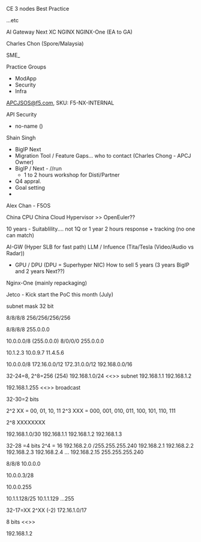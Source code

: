 CE
3 nodes
Best Practice

...etc

AI Gateway
Next
XC
NGINX
NGINX-One (EA to GA)


Charles Chon (Spore/Malaysia)

SME_

Practice Groups
 - ModApp
 - Security
 - Infra


APCJSOS@f5.com, SKU: F5-NX-INTERNAL 

API Security
+ no-name ()

Shain Singh
 - BigIP Next
 - Migration Tool / Feature Gaps... who to contact (Charles Chong - APCJ Owner)
 - BigIP / Next - //run
   - 1 to 2 hours workshop for Disti/Partner
 - Q4 appral.
 - Goal setting
- 


Alex Chan - F5OS

China CPU
China Cloud
Hypervisor >> OpenEuler??

10 years - Suitablility.... not 1Q or 1 year
2 hours response + tracking (no one can match)

AI-GW (Hyper SLB for fast path)
LLM / Infuence (Tita/Tesla (Video/Audio vs Radar))
 - GPU / DPU (DPU = Superhyper NIC)
How to sell 5 years (3 years BigIP and 2 years Next??)

Nginx-One (mainly repackaging)

Jetco - Kick start the PoC this month (July)


subnet mask
32 bit

8/8/8/8
256/256/256/256

 8/8/8/8    255.0.0.0

10.0.0.0/8 (255.0.0.0)
 8/0/0/0    255.0.0.0

10.1.2.3 10.0.9.7 11.4.5.6

10.0.0.0/8
172.16.0.0/12
172.31.0.0/12
192.168.0.0/16

32-24=8, 2^8=256 (254)
192.168.1.0/24 <<>> subnet
192.168.1.1
192.168.1.2

192.168.1.255 <<>> broadcast

32-30=2 bits   

2^2 XX = 00, 01, 10, 11
2^3 XXX = 000, 001, 010, 011, 100, 101, 110, 111

2^8 XXXXXXXX

192.168.1.0/30
192.168.1.1
192.168.1.2
192.168.1.3

32-28 =4 bits 2^4 = 16
192.168.2.0 /255.255.255.240
192.168.2.1
192.168.2.2
192.168.2.3
192.168.2.4
...
192.168.2.15
                            255.255.255.240

8/8/8
10.0.0.0

10.0.0.3/28

10.0.0.255


10.1.1.128/25
10.1.1.129
...255

32-17=XX 2^XX (-2)
172.16.1.0/17


8 bits <<<Binary>>>


 192.168.1.2


